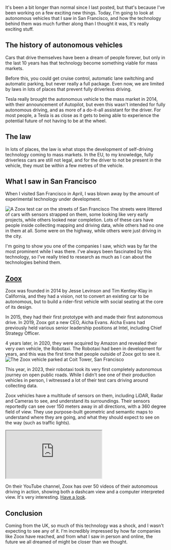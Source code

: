 <!-- 
# title: An autonomous future may be closer than I thought
# description: I explore the development of autonomous driving technology over the years, and share with you my experience of its development in San Francisco.
# seo-description: Connor Jarrett looks into the development of autonomous driving technology over the years, and looks at the technology we have today.
# categories: Future tech
# keywords: autonomous vehicles, autonomous transportation, San Francisco, vehicle development, future technology, new cars, vehicle developments, autopilot, self driving cars, car technology, autonomous driving, san francisco
# image: robotaxi.jpg
# date: 2023-6-13
-->
It's been a bit longer than normal since I last posted, but that's because I've been working on a few exciting new things. Today, I'm going to look at autonomous vehicles that I saw in San Francisco, and how the technology behind them was much further along than I thought it was, It's really exciting stuff.

## The history of autonomous vehicles
Cars that drive themselves have been a dream of people forever, but only in the last 10 years has that technology become something viable for mass markets.

Before this, you could get cruise control, automatic lane switching and automatic parking, but never really a full package. Even now, we are limited by laws in lots of places that prevent fully driverless driving.

Tesla really brought the autonomous vehicle to the mass market in 2014, with their announcement of Autopilot, but even this wasn't intended for fully autonomous driving, and as more of a do-it-all assistant for the driver. For most people, a Tesla is as close as it gets to being able to experience the potential future of not having to be at the wheel.

## The law
In lots of places, the law is what stops the development of self-driving technology coming to mass markets. In the EU, to my knowledge, fully driverless cars are still not legal, and for the driver to not be present in the vehicle, they must be within a few metres of the vehicle.

## What I saw in San Francisco
When I visited San Francisco in April, I was blown away by the amount of experimental technology under development. 

![A Zoox test car on the streets of San Francisco](../assets/articles/extra/zooxtestfleet.jpeg)
The streets were littered of cars with sensors strapped on them, some looking like very early projects, while others looked near completion. Lots of these cars have people inside collecting mapping and driving data, while others had no one in them at all. Some were on the highway, while others were just driving in the city.

I'm going to show you one of the companies I saw, which was by far the most prominent while I was there. I've always been fascinated by this technology, so I've really tried to research as much as I can about the technologies behind them.


## [Zoox](https://zoox.com)
Zoox was founded in 2014 by Jesse Levinson and Tim Kentley-Klay in California, and they had a vision, not to convert an existing car to be autonomous, but to build a rider-first vehicle with social seating at the core of its design.

In 2015, they had their first prototype with and made their first autonomous drive. In 2019, Zoox got a new CEO, Aicha Evans. Aicha Evans had previously held various senior leadership positions at Intel, including Chief Strategy Officer.

4 years later, in 2020, they were acquired by Amazon and revealed their very own vehicle, the Robotaxi. The Robotaxi had been in development for years, and this was the first time that people outside of Zoox got to see it.
![The Zoox vehicle parked at Coit Tower, San Francisco](../assets/articles/extra/zooxsf.jpg)

This year, in 2023, their robotaxi took its very first completely autonomous journey on open public roads. While I didn't see one of their production vehicles in person, I witnessed a lot of their test cars driving around collecting data.

Zoox vehicles have a multitude of sensors on them, including LiDAR, Radar and Cameras to see, and understand its surroundings. Their sensors reportedly can see over 150 meters away in all directions, with a 360 degree field of view. They use purpose-built geometric and semantic maps to understand where they are going, and what they should expect to see on the way (such as traffic lights).

<iframe class="youtube" src="https://www.youtube-nocookie.com/embed/ga8D0Ezgydw"></iframe>

On their YouTube channel, Zoox has over 50 videos of their autonomous driving in action, showing both a dashcam view and a computer interpreted view. It's very interesting. [Have a look](https://www.youtube.com/watch?v=4hs_vUiQrT0&list=PL-jMwLfqzVRjS0GXcrVI-7vw7EE0KauW6).

## Conclusion
Coming from the UK, so much of this technology was a shock, and I wasn't expecting to see any of it. I'm incredibly impressed by how far companies like Zoox have reached, and from what I saw in person and online, the future we all dreamed of might be closer than we thought.